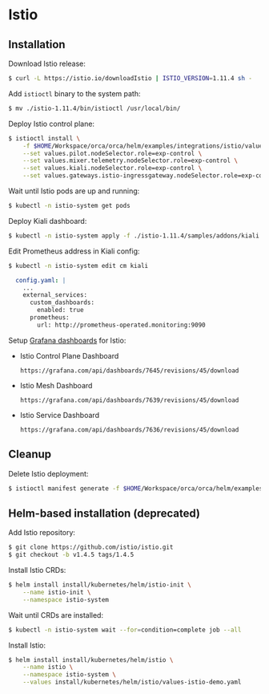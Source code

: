 # Istio

## Installation

Download Istio release:

```bash
$ curl -L https://istio.io/downloadIstio | ISTIO_VERSION=1.11.4 sh -
```

Add `istioctl` binary to the system path:

```bash
$ mv ./istio-1.11.4/bin/istioctl /usr/local/bin/
```

Deploy Istio control plane:

```bash
$ istioctl install \
    -f $HOME/Workspace/orca/orca/helm/examples/integrations/istio/values.yaml \
    --set values.pilot.nodeSelector.role=exp-control \
    --set values.mixer.telemetry.nodeSelector.role=exp-control \
    --set values.kiali.nodeSelector.role=exp-control \
    --set values.gateways.istio-ingressgateway.nodeSelector.role=exp-control
```

Wait until Istio pods are up and running:

```bash
$ kubectl -n istio-system get pods
```

Deploy Kiali dashboard:

```bash
$ kubectl -n istio-system apply -f ./istio-1.11.4/samples/addons/kiali.yaml
```

Edit Prometheus address in Kiali config:

```bash
$ kubectl -n istio-system edit cm kiali
```

```yaml
  config.yaml: |
    ...
    external_services:
      custom_dashboards:
        enabled: true
      prometheus:
        url: http://prometheus-operated.monitoring:9090
```

Setup [Grafana dashboards](https://grafana.com/orgs/istio/dashboards) for Istio:

* Istio Control Plane Dashboard

    ```
    https://grafana.com/api/dashboards/7645/revisions/45/download
    ```

* Istio Mesh Dashboard

    ```
    https://grafana.com/api/dashboards/7639/revisions/45/download
    ```

* Istio Service Dashboard

    ```
    https://grafana.com/api/dashboards/7636/revisions/45/download
    ```

## Cleanup

Delete Istio deployment:

```bash
$ istioctl manifest generate -f $HOME/Workspace/orca/orca/helm/examples/integrations/istio/values.yaml | kubectl delete -f -
```

## Helm-based installation (deprecated)

Add Istio repository:

```bash
$ git clone https://github.com/istio/istio.git
$ git checkout -b v1.4.5 tags/1.4.5
```

Install Istio CRDs:

```bash
$ helm install install/kubernetes/helm/istio-init \
    --name istio-init \
    --namespace istio-system
```

Wait until CRDs are installed:

```bash
$ kubectl -n istio-system wait --for=condition=complete job --all
```

Install Istio:

```bash
$ helm install install/kubernetes/helm/istio \
    --name istio \
    --namespace istio-system \
    --values install/kubernetes/helm/istio/values-istio-demo.yaml
```
